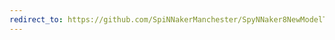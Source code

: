 ```yaml
---
redirect_to: https://github.com/SpiNNakerManchester/SpyNNaker8NewModelTemplate/archive/5.0.0.tar.gz
---
```

